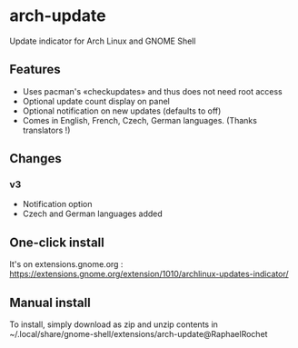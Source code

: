 # arch-update
Update indicator for Arch Linux and GNOME Shell

## Features
- Uses pacman's «checkupdates» and thus does not need root access
- Optional update count display on panel
- Optional notification on new updates (defaults to off)
- Comes in English, French, Czech, German languages. (Thanks translators !)

## Changes 

### v3
- Notification option
- Czech and German languages added

## One-click install
It's on extensions.gnome.org :
https://extensions.gnome.org/extension/1010/archlinux-updates-indicator/

## Manual install
To install, simply download as zip and unzip contents in ~/.local/share/gnome-shell/extensions/arch-update@RaphaelRochet
